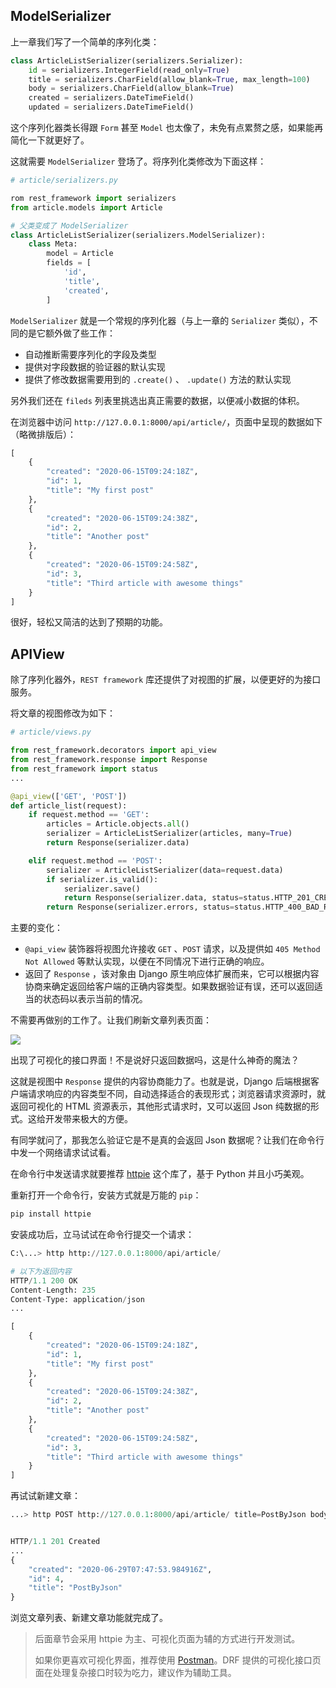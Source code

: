 ## ModelSerializer

上一章我们写了一个简单的序列化类：

```python
class ArticleListSerializer(serializers.Serializer):
    id = serializers.IntegerField(read_only=True)
    title = serializers.CharField(allow_blank=True, max_length=100)
    body = serializers.CharField(allow_blank=True)
    created = serializers.DateTimeField()
    updated = serializers.DateTimeField()
```

这个序列化器类长得跟 `Form` 甚至 `Model` 也太像了，未免有点累赘之感，如果能再简化一下就更好了。

这就需要 `ModelSerializer` 登场了。将序列化类修改为下面这样：

```python
# article/serializers.py

rom rest_framework import serializers
from article.models import Article

# 父类变成了 ModelSerializer
class ArticleListSerializer(serializers.ModelSerializer):
    class Meta:
        model = Article
        fields = [
            'id',
            'title',
            'created',
        ]
```

`ModelSerializer` 就是一个常规的序列化器（与上一章的 `Serializer` 类似），不同的是它额外做了些工作：

- 自动推断需要序列化的字段及类型
- 提供对字段数据的验证器的默认实现
- 提供了修改数据需要用到的 `.create()` 、 `.update()` 方法的默认实现

另外我们还在 `fileds` 列表里挑选出真正需要的数据，以便减小数据的体积。

在浏览器中访问 `http://127.0.0.1:8000/api/article/`，页面中呈现的数据如下（略微排版后）：

```python
[
    {
        "created": "2020-06-15T09:24:18Z",
        "id": 1,
        "title": "My first post"
    },
    {
        "created": "2020-06-15T09:24:38Z",
        "id": 2,
        "title": "Another post"
    },
    {
        "created": "2020-06-15T09:24:58Z",
        "id": 3,
        "title": "Third article with awesome things"
    }
]
```

很好，轻松又简洁的达到了预期的功能。

## APIView

除了序列化器外，`REST framework` 库还提供了对视图的扩展，以便更好的为接口服务。

将文章的视图修改为如下：

```python
# article/views.py

from rest_framework.decorators import api_view
from rest_framework.response import Response
from rest_framework import status
...

@api_view(['GET', 'POST'])
def article_list(request):
    if request.method == 'GET':
        articles = Article.objects.all()
        serializer = ArticleListSerializer(articles, many=True)
        return Response(serializer.data)

    elif request.method == 'POST':
        serializer = ArticleListSerializer(data=request.data)
        if serializer.is_valid():
            serializer.save()
            return Response(serializer.data, status=status.HTTP_201_CREATED)
        return Response(serializer.errors, status=status.HTTP_400_BAD_REQUEST)
```

主要的变化：

- `@api_view` 装饰器将视图允许接收 `GET` 、`POST` 请求，以及提供如 `405 Method Not Allowed` 等默认实现，以便在不同情况下进行正确的响应。
- 返回了 `Response` ，该对象由 Django 原生响应体扩展而来，它可以根据内容协商来确定返回给客户端的正确内容类型。如果数据验证有误，还可以返回适当的状态码以表示当前的情况。

不需要再做别的工作了。让我们刷新文章列表页面：

![](http://blog.dusaiphoto.com/drf-1.png)

出现了可视化的接口界面！不是说好只返回数据吗，这是什么神奇的魔法？

这就是视图中 `Response`  提供的内容协商能力了。也就是说，Django 后端根据客户端请求响应的内容类型不同，自动选择适合的表现形式；浏览器请求资源时，就返回可视化的 HTML 资源表示，其他形式请求时，又可以返回 Json 纯数据的形式。这给开发带来极大的方便。

有同学就问了，那我怎么验证它是不是真的会返回 Json 数据呢？让我们在命令行中发一个网络请求试试看。

在命令行中发送请求就要推荐 [httpie](https://github.com/jakubroztocil/httpie#installation) 这个库了，基于 Python 并且小巧美观。

重新打开一个命令行，安装方式就是万能的 `pip`：

```python
pip install httpie
```

安装成功后，立马试试在命令行提交一个请求：

```python
C:\...> http http://127.0.0.1:8000/api/article/

# 以下为返回内容
HTTP/1.1 200 OK
Content-Length: 235
Content-Type: application/json
...

[
    {
        "created": "2020-06-15T09:24:18Z",
        "id": 1,
        "title": "My first post"
    },
    {
        "created": "2020-06-15T09:24:38Z",
        "id": 2,
        "title": "Another post"
    },
    {
        "created": "2020-06-15T09:24:58Z",
        "id": 3,
        "title": "Third article with awesome things"
    }
]
```

再试试新建文章：

```python
...> http POST http://127.0.0.1:8000/api/article/ title=PostByJson body=HelloWorld!


HTTP/1.1 201 Created
...
{
    "created": "2020-06-29T07:47:53.984916Z",
    "id": 4,
    "title": "PostByJson"
}
```

浏览文章列表、新建文章功能就完成了。

> 后面章节会采用 httpie 为主、可视化页面为辅的方式进行开发测试。
>
> 如果你更喜欢可视化界面，推荐使用 [Postman](https://www.postman.com/downloads/)。DRF 提供的可视化接口页面在处理复杂接口时较为吃力，建议作为辅助工具。